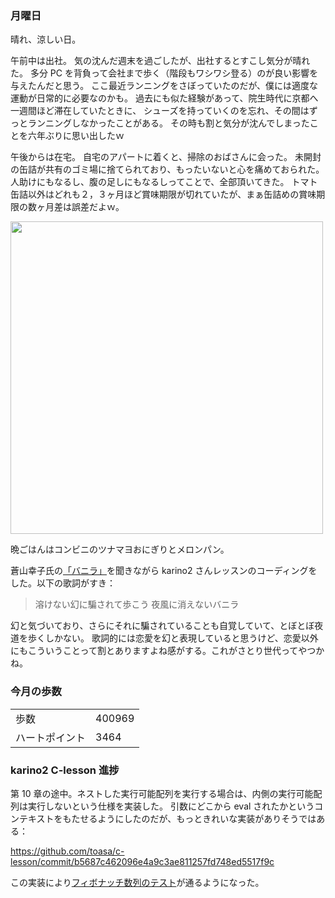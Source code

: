 ### 月曜日

晴れ、涼しい日。

午前中は出社。
気の沈んだ週末を過ごしたが、出社するとすこし気分が晴れた。
多分 PC を背負って会社まで歩く（階段もワシワシ登る）のが良い影響を与えたんだと思う。
ここ最近ランニングをさぼっていたのだが、僕には適度な運動が日常的に必要なのかも。
過去にも似た経験があって、院生時代に京都へ一週間ほど滞在していたときに、
シューズを持っていくのを忘れ、その間はずっとランニングしなかったことがある。
その時も割と気分が沈んでしまったことを六年ぶりに思い出したｗ

午後からは在宅。
自宅のアパートに着くと、掃除のおばさんに会った。
未開封の缶詰が共有のゴミ場に捨てられており、もったいないと心を痛めておられた。
人助けにもなるし、腹の足しにもなるしってことで、全部頂いてきた。
トマト缶詰以外はどれも２，３ヶ月ほど賞味期限が切れていたが、まぁ缶詰めの賞味期限の数ヶ月差は誤差だよｗ。

<img src="https://i.imgur.com/iYFn9hD.jpg" width="500">

晩ごはんはコンビニのツナマヨおにぎりとメロンパン。

蒼山幸子氏の[「バニラ」](https://www.youtube.com/watch?v=2TDx_XNQ5QU)を聞きながら karino2 さんレッスンのコーディングをした。以下の歌詞がすき：

> 溶けない幻に騙されて歩こう 夜風に消えないバニラ

幻と気づいており、さらにそれに騙されていることも自覚していて、とぼとぼ夜道を歩くしかない。
歌詞的には恋愛を幻と表現していると思うけど、恋愛以外にもこういうことって割とありますよね感がする。これがさとり世代ってやつかね。

### 今月の歩数

|||
|---|---|
|歩数|400969|
|ハートポイント|3464|

### karino2 C-lesson 進捗

第 10 章の途中。ネストした実行可能配列を実行する場合は、内側の実行可能配列は実行しないという仕様を実装した。
引数にどこから eval されたかというコンテキストをもたせるようにしたのだが、もっときれいな実装がありそうではある：

https://github.com/toasa/c-lesson/commit/b5687c462096e4a9c3ae811257fd748ed5517f9c

この実装により[フィボナッチ数列のテスト](https://github.com/toasa/c-lesson/blob/10_condbranch_stack_loop/sources/forth_modoki/interpreter/eval_test.c#L397-L405)が通るようになった。